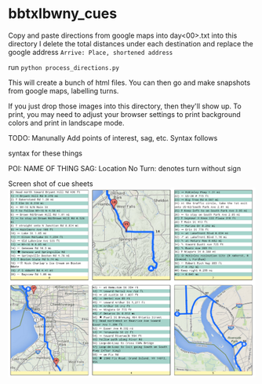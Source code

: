 bbtxlbwny_cues
==============

Copy and paste directions from google maps into day<00>.txt into this directory
I delete the total distances under each destination and replace the google address
`Arrive: Place, shortened address`

run `python process_directions.py`

This will create a bunch of html files. You can then go and make snapshots from google maps, labelling turns.

If you just drop those images into this directory, then they'll show up. To print, you may need to adjust your
browser settings to print background colors and print in landscape mode.

TODO:
Manunally Add points of interest, sag, etc. Syntax follows

syntax for these things

POI: NAME OF THING
SAG: Location
No Turn: denotes turn without sign

Screen shot of cue sheets
![img](screen_shot.png)
